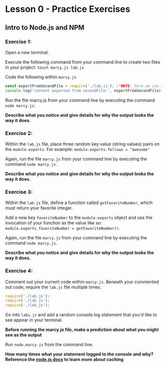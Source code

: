 # Lesson 0 - Practice Exercises

## Intro to Node.js and NPM

### Exercise 1:

Open a new terminal.

Execute the following command from your command line to create two files in your project:
`touch marcy.js lab.js`

Code the following within `marcy.js`

```javascript
const exportFromSecondFile = require('./lab.js'); /*NOTE: here we use the relative path*/
console.log('content exported from secondFile:', exportFromSecondFile);
```

Run the file marcy.js from your command line by executing the command `node marcy.js`.

**Describe what you notice and give details for why the output looks the way it does.**

### Exercise 2:

Within the `lab.js` file, place three random key value (string values) pairs on the `module.exports`.
For example: `module.exports.fellows = "awesome"`

Again, run the file `marcy.js` from your command line by executing the command `node marcy.js`.

**Describe what you notice and give details for why the output looks the way it does.**

### Exercise 3:

Within the `lab.js` file, define a function called `getFavoriteNumber`, which must return your favorite integer.

Add a new key `favoriteNumber` to the `module.exports` object and use the invocation of your function as the value like so: `module.exports.favoriteNumber = getFavoriteNumber()`.

Again, run the file `marcy.js` from your command line by executing the command `node marcy.js`.

**Describe what you notice and give details for why the output looks the way it does.**

### Exercise 4:

Comment out your current code within `marcy.js`.
Beneath your commented out code, require the `lab.js` file multiple times.

```js
require('./lab.js'); 
require('./lab.js'); 
require('./lab.js'); 
```

Go into `labs.js` and add a random console.log statement that you'd like to see appear in your terminal.

**Before running the marcy.js file, make a prediction about what you might see as the output**

Run `node.marcy.js` from the command line.

**How many times what your statement logged to the console and why? Reference the [node.js docs](https://nodejs.org/docs/latest/api/modules.html#modules_caching) to learn more about caching**
